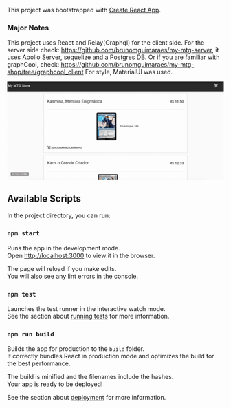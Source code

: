 This project was bootstrapped with [Create React App](https://github.com/facebook/create-react-app).

### Major Notes

This project uses React and Relay(Graphql) for the client side. For the server side check: https://github.com/brunomguimaraes/my-mtg-server, it uses Apollo Server, sequelize and a Postgres DB. 
Or if you are familiar with graphCool, check: https://github.com/brunomguimaraes/my-mtg-shop/tree/graphcool_client
For style, MaterialUI was used.

![](demos/intro.gif)


## Available Scripts

In the project directory, you can run:

### `npm start`

Runs the app in the development mode.<br>
Open [http://localhost:3000](http://localhost:3000) to view it in the browser.

The page will reload if you make edits.<br>
You will also see any lint errors in the console.

### `npm test`

Launches the test runner in the interactive watch mode.<br>
See the section about [running tests](https://facebook.github.io/create-react-app/docs/running-tests) for more information.

### `npm run build`

Builds the app for production to the `build` folder.<br>
It correctly bundles React in production mode and optimizes the build for the best performance.

The build is minified and the filenames include the hashes.<br>
Your app is ready to be deployed!

See the section about [deployment](https://facebook.github.io/create-react-app/docs/deployment) for more information.

